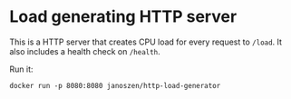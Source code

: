 # Load generating HTTP server

This is a HTTP server that creates CPU load for every request
to `/load`. It also includes a health check on `/health`.

Run it:

```
docker run -p 8080:8080 janoszen/http-load-generator
```
